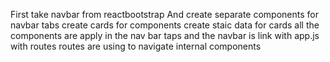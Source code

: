 First take navbar from reactbootstrap 
And create separate components for navbar tabs
create cards for components create staic data for cards
all the components are apply in the nav bar taps
and the navbar is link with app.js with routes
routes are using to navigate internal components

